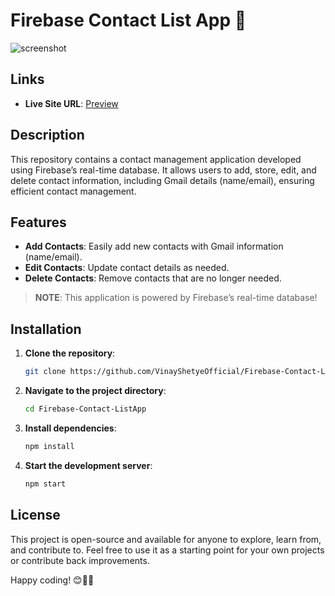 # Firebase Contact List App 📱    
                   
![screenshot](https://github.com/user-attachments/assets/14441ac2-ee61-4c0b-99af-64a0d757b573)       

## Links
- **Live Site URL**: [Preview](https://66a6fef3225082c748ad52a3--steady-panda-4ac415.netlify.app/)

## Description
This repository contains a contact management application developed using Firebase’s real-time database. It allows users to add, store, edit, and delete contact information, including Gmail details (name/email), ensuring efficient contact management.

## Features
- **Add Contacts**: Easily add new contacts with Gmail information (name/email).
- **Edit Contacts**: Update contact details as needed.
- **Delete Contacts**: Remove contacts that are no longer needed.



> **NOTE**: This application is powered by Firebase’s real-time database!

## Installation
1. **Clone the repository**:
    ```bash
    git clone https://github.com/VinayShetyeOfficial/Firebase-Contact-ListApp.git
    ```

2. **Navigate to the project directory**:
    ```bash
    cd Firebase-Contact-ListApp
    ```

3. **Install dependencies**:
    ```bash
    npm install
    ```

4. **Start the development server**:
    ```bash
    npm start
    ```

## License
This project is open-source and available for anyone to explore, learn from, and contribute to.  Feel free to use it as a starting point for your own projects or contribute back improvements.

Happy coding! 😊👨‍💻
